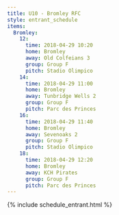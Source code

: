 ```yaml
---
title: U10 - Bromley RFC
style: entrant_schedule
items:
  Bromley:
    12:
      time: 2018-04-29 10:20
      home: Bromley
      away: Old Colfeians 3
      group: Group F
      pitch: Stadio Olimpico
    14:
      time: 2018-04-29 11:00
      home: Bromley
      away: Tunbridge Wells 2
      group: Group F
      pitch: Parc des Princes
    16:
      time: 2018-04-29 11:40
      home: Bromley
      away: Sevenoaks 2
      group: Group F
      pitch: Stadio Olimpico
    18:
      time: 2018-04-29 12:20
      home: Bromley
      away: KCH Pirates
      group: Group F
      pitch: Parc des Princes
---
```


{% include schedule_entrant.html %}

